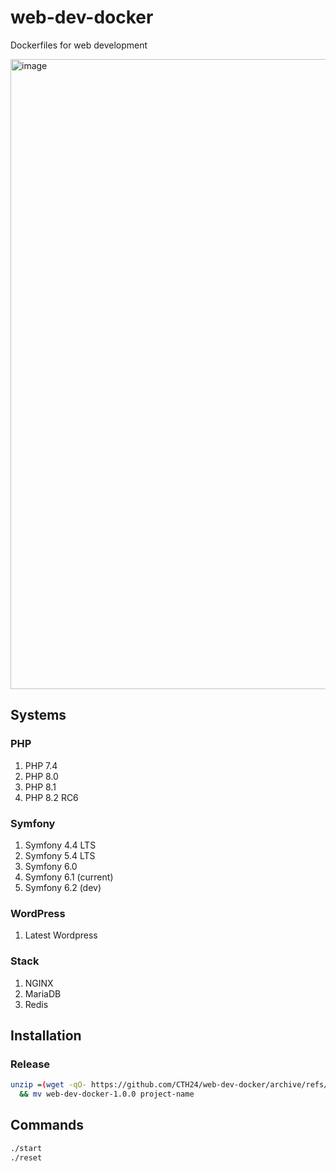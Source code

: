 # web-dev-docker

Dockerfiles for web development

<img width="1008" alt="image" src="https://user-images.githubusercontent.com/1764695/202742960-8af46935-a4ae-4c1b-b833-d5ffb63d101c.png">


## Systems

### PHP

1. PHP 7.4
2. PHP 8.0
3. PHP 8.1
4. PHP 8.2 RC6

### Symfony
1. Symfony 4.4 LTS
2. Symfony 5.4 LTS
3. Symfony 6.0
4. Symfony 6.1 (current)
5. Symfony 6.2 (dev)

### WordPress

1. Latest Wordpress

### Stack

1. NGINX
2. MariaDB
3. Redis

## Installation

### Release

```bash
unzip =(wget -qO- https://github.com/CTH24/web-dev-docker/archive/refs/tags/v1.0.0.zip) \
  && mv web-dev-docker-1.0.0 project-name
```

## Commands

```bash
./start
./reset
```
